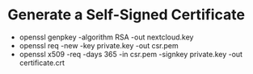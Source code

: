 # Generate a Self-Signed Certificate
 - openssl genpkey -algorithm RSA -out nextcloud.key
 - openssl req -new -key private.key -out csr.pem
 - openssl x509 -req -days 365 -in csr.pem -signkey private.key -out certificate.crt
